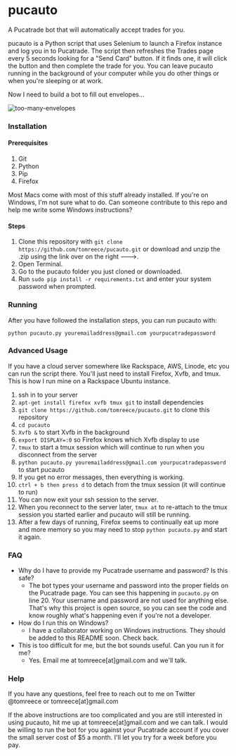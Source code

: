 # pucauto

A Pucatrade bot that will automatically accept trades for you.

pucauto is a Python script that uses Selenium to launch a Firefox instance and log you in to Pucatrade. The
script then refreshes the Trades page every 5 seconds looking for a "Send Card" button. If it finds one, it
will click the button and then complete the trade for you. You can leave pucauto running in the background of
your computer while you do other things or when you're sleeping or at work.

Now I need to build a bot to fill out envelopes...

![too-many-envelopes](http://i.imgur.com/S9ZHiO3.jpg)

### Installation

#### Prerequisites

1. Git
2. Python
3. Pip
4. Firefox

Most Macs come with most of this stuff already installed. If you're on Windows, I'm not sure what to do. Can someone
contribute to this repo and help me write some Windows instructions?

#### Steps

1. Clone this repository with `git clone https://github.com/tomreece/pucauto.git` or download and unzip the .zip using the link over on the right --->.
2. Open Terminal.
3. Go to the pucauto folder you just cloned or downloaded.
3. Run `sudo pip install -r requirements.txt` and enter your system password when prompted.

### Running

After you have followed the installation steps, you can run pucauto with:

`python pucauto.py youremailaddress@gmail.com yourpucatradepassword`

### Advanced Usage

If you have a cloud server somewhere like Rackspace, AWS, Linode, etc you can run the script there. You'll just need to install Firefox, Xvfb, and tmux. This is how I run mine on a Rackspace Ubuntu instance.

1. ssh in to your server
1. `apt-get install firefox xvfb tmux git` to install dependencies
1. `git clone https://github.com/tomreece/pucauto.git` to clone this repository
1. `cd pucauto`
1. `Xvfb &` to start Xvfb in the background
1. `export DISPLAY=:0` so Firefox knows which Xvfb display to use
1. `tmux` to start a tmux session which will continue to run when you disconnect from the server
1. `python pucauto.py youremailaddress@gmail.com yourpucatradepassword` to start pucauto
1. If you get no error messages, then everything is working.
1. `ctrl + b then press d` to detach from the tmux session (it will continue to run)
1. You can now exit your ssh session to the server.
1. When you reconnect to the server later, `tmux at` to re-attach to the tmux session you started earlier and pucauto will still be running.
1. After a few days of running, Firefox seems to continually eat up more and more memory so you may need to stop `python pucauto.py` and start it again.

### FAQ

* Why do I have to provide my Pucatrade username and password? Is this safe?
    * The bot types your username and password into the proper fields on the Pucatrade page. You can see this happening in `pucauto.py` on line 20. Your username and password are not used for anything else. That's why this project is open source, so you can see the code and know roughly what's happening even if you're not a developer.
* How do I run this on Windows?
    * I have a collaborator working on Windows instructions. They should be added to this README soon. Check back.
* This is too difficult for me, but the bot sounds useful. Can you run it for me?
    * Yes. Email me at tomreece[at]gmail.com and we'll talk.

### Help

If you have any questions, feel free to reach out to me on Twitter @tomreece or tomreece[at]gmail.com

If the above instructions are too complicated and you are still interested in using pucauto, hit me up at tomreece[at]gmail.com and we can talk. I would be willing to run the bot for you against your Pucatrade account if you cover the small server cost of $5 a month. I'll let you try for a week before you pay.

